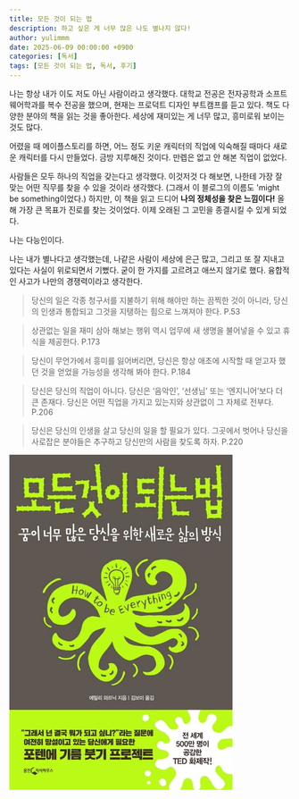 ```yaml
---
title: 모든 것이 되는 법
description: 하고 싶은 게 너무 많은 나도 별나지 않다!
author: yulimmm
date: 2025-06-09 00:00:00 +0900
categories: [독서]
tags: [모든 것이 되는 법, 독서, 후기]
---
```


나는 항상 내가 이도 저도 아닌 사람이라고 생각했다. 대학교 전공은 전자공학과 소프트웨어학과를 복수 전공을 했으며, 현재는 프로덕트 디자인 부트캠프를 듣고 있다. 
책도 다양한 분야의 책을 읽는 것을 좋아한다. 세상에 재미있는 게 너무 많고, 흥미로워 보이는 것도 많다. 

어렸을 때 메이플스토리를 하면, 어느 정도 키운 캐릭터의 직업에 익숙해질 때마다 새로운 캐릭터를 다시 만들었다. 금방 지루해진 것이다. 만렙은 없고 안 해본 직업이 없었다. 

사람들은 모두 하나의 직업을 갖는다고 생각했다. 이것저것 다 해보면, 나한테 가장 잘 맞는 어떤 직무를 찾을 수 있을 것이라 생각했다. (그래서 이 블로그의 이름도 'might be something이었다.)
하지만, 이 책을 읽고 드디어 **나의 정체성을 찾은 느낌이다!** 올해 가장 큰 목표가 진로를 찾는 것이었다. 이제 오래된 그 고민을 종결시킬 수 있게 되었다. 

나는 다능인이다. 

나는 내가 별나다고 생각했는데, 나같은 사람이 세상에 은근 많고, 그리고 또 잘 지내고 있다는 사실이 위로되면서 기뻤다. 
굳이 한 가지를 고르려고 애쓰지 않기로 했다. 융합적인 사고가 나만의 경쟁력이라고 생각한다. 

> 당신의 일은 각종 청구서를 지불하기 위해 해야만 하는 끔찍한 것이 아니라, 당신의 인생과 통합되고 그것을 지탱하는 힘으로 느껴져야 한다. P.53 <br>

> 상관없는 일을 재미 삼아 해보는 행위 역시 업무에 새 생명을 불어넣을 수 있고 휴식을 제공한다. P.173 <br>

> 당신이 무언가에서 흥미를 잃어버리면, 당신은 항상 애초에 시작할 때 얻고자 했던 것을 얻었을 가능성을 생각해 봐야 한다. P.184 <br>

> 당신은 당신의 직업이 아니다. 당신은 ‘음악인’, ‘선생님’ 또는 ‘엔지니어’보다 더 큰 존재다. 당신은 어떤 직업을 가지고 있는지와 상관없이 그 자체로 전부다. P.206 <br>

> 당신은 당신의 인생을 살고 당신의 일을 할 필요가 있다. 그곳에서 벗어나 당신을 사로잡은 분야들은 추구하고 당신만의 사람을 찾도록 하자. P.220 

<img src="/assets/img/books/모든 것이 되는 법.png" alt="모든 것이 되는 법 img" width="400" >